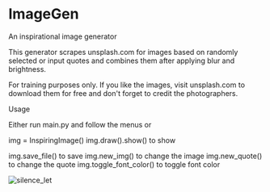 # ImageGen
An inspirational image generator

This generator scrapes unsplash.com for images based on randomly selected or input quotes and combines them after applying blur and brightness.

For training purposes only. If you like the images, visit unsplash.com to download them for free and don't forget to credit the photographers.

Usage

Either run main.py and follow the menus or 

img = InspiringImage() 
img.draw().show() to show

img.save_file() to save
img.new_img() to change the image
img.new_quote() to change the quote
img.toggle_font_color() to toggle font color


![silence_let](https://user-images.githubusercontent.com/37514766/198741107-5d76df73-4c49-4300-adca-262c6f0b319a.jpg)


